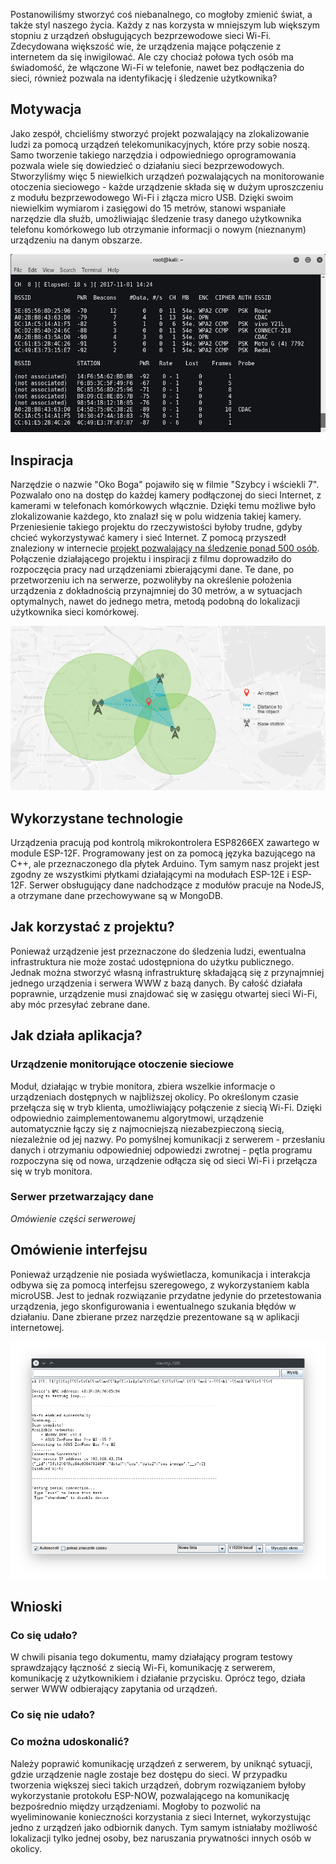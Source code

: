 Postanowiliśmy stworzyć coś niebanalnego, co mogłoby zmienić świat, a także styl naszego życia. Każdy z nas korzysta w mniejszym lub większym stopniu z urządzeń obsługujących bezprzewodowe sieci Wi-Fi. Zdecydowana większość wie, że urządzenia mające połączenie z internetem da się inwigilować. Ale czy chociaż połowa tych osób ma świadomość, że włączone Wi-Fi w telefonie, nawet bez podłączenia do sieci, również pozwala na identyfikację i śledzenie użytkownika?

## Motywacja

Jako zespół, chcieliśmy stworzyć projekt pozwalający na zlokalizowanie ludzi za pomocą urządzeń telekomunikacyjnych, które przy sobie noszą. Samo tworzenie takiego narzędzia i odpowiedniego oprogramowania pozwala wiele się dowiedzieć o działaniu sieci bezprzewodowych. Stworzyliśmy więc 5 niewielkich urządzeń pozwalających na monitorowanie otoczenia sieciowego - każde urządzenie składa się w dużym uproszczeniu z modułu bezprzewodowego Wi-Fi i złącza micro USB. Dzięki swoim niewielkim wymiarom i zasięgowi do 15 metrów, stanowi wspaniałe narzędzie dla służb, umożliwiając śledzenie trasy danego użytkownika telefonu komórkowego lub otrzymanie informacji o nowym (nieznanym) urządzeniu na danym obszarze.

![airodump-ng](images/airodump.png)

## Inspiracja

Narzędzie o nazwie "Oko Boga" pojawiło się w filmie "Szybcy i wściekli 7". Pozwalało ono na dostęp do każdej kamery podłączonej do sieci Internet, z kamerami w telefonach komórkowych włącznie. Dzięki temu możliwe było zlokalizowanie każdego, kto znalazł się w polu widzenia takiej kamery. Przeniesienie takiego projektu do rzeczywistości byłoby trudne, gdyby chcieć wykorzystywać kamery i sieć Internet. Z pomocą przyszedł znaleziony w internecie [projekt pozwalający na śledzenie ponad 500 osób](https://hackaday.io/project/174644-how-i-tracked-500-people-with-esp8266). Połączenie działającego projektu i inspiracji z filmu doprowadziło do rozpoczęcia pracy nad urządzeniami zbierającymi dane. Te dane, po przetworzeniu ich na serwerze, pozwoliłyby na określenie położenia urządzenia z dokładnością przynajmniej do 30 metrów, a w sytuacjach optymalnych, nawet do jednego metra, metodą podobną do lokalizacji użytkownika sieci komórkowej.

![Lokalizowanie użytkownika sieci GSM](images/lokalizowanie.png)

## Wykorzystane technologie

Urządzenia pracują pod kontrolą mikrokontrolera ESP8266EX zawartego w module ESP-12F. Programowany jest on za pomocą języka bazującego na C++, ale przeznaczonego dla płytek Arduino. Tym samym nasz projekt jest zgodny ze wszystkimi płytkami działającymi na modułach ESP-12E i ESP-12F. Serwer obsługujący dane nadchodzące z modułów pracuje na NodeJS, a otrzymane dane przechowywane są w MongoDB.

## Jak korzystać z projektu?

Ponieważ urządzenie jest przeznaczone do śledzenia ludzi, ewentualna infrastruktura nie może zostać udostępniona do użytku publicznego. Jednak można stworzyć własną infrastrukturę składającą się z przynajmniej jednego urządzenia i serwera WWW z bazą danych. By całość działała poprawnie, urządzenie musi znajdować się w zasięgu otwartej sieci Wi-Fi, aby móc przesyłać zebrane dane.

## Jak działa aplikacja?

### Urządzenie monitorujące otoczenie sieciowe

Moduł, działając w trybie monitora, zbiera wszelkie informacje o urządzeniach dostępnych w najbliższej okolicy. Po określonym czasie przełącza się w tryb klienta, umożliwiający połączenie z siecią Wi-Fi. Dzięki odpowiednio zaimplementowanemu algorytmowi, urządzenie automatycznie łączy się z najmocniejszą niezabezpieczoną siecią, niezależnie od jej nazwy. Po pomyślnej komunikacji z serwerem - przesłaniu danych i otrzymaniu odpowiedniej odpowiedzi zwrotnej - pętla programu rozpoczyna się od nowa, urządzenie odłącza się od sieci Wi-Fi i przełącza się w tryb monitora.

### Serwer przetwarzający dane

_Omówienie części serwerowej_

## Omówienie interfejsu

Ponieważ urządzenie nie posiada wyświetlacza, komunikacja i interakcja odbywa się za pomocą interfejsu szeregowego, z wykorzystaniem kabla microUSB. Jest to jednak rozwiązanie przydatne jedynie do przetestowania urządzenia, jego skonfigurowania i ewentualnego szukania błędów w działaniu. Dane zbierane przez narzędzie prezentowane są w aplikacji internetowej.

![Interfejs tekstowy urządzenia](images/interfejs.png)

## Wnioski

### Co się udało?

W chwili pisania tego dokumentu, mamy działający program testowy sprawdzający łączność z siecią Wi-Fi, komunikację z serwerem, komunikację z użytkownikiem i działanie przycisku. Oprócz tego, działa serwer WWW odbierający zapytania od urządzeń.

### Co się nie udało?

### Co można udoskonalić?

Należy poprawić komunikację urządzeń z serwerem, by uniknąć sytuacji, gdzie urządzenie nagle zostaje bez dostępu do sieci. W przypadku tworzenia większej sieci takich urządzeń, dobrym rozwiązaniem byłoby wykorzystanie protokołu ESP-NOW, pozwalającego na komunikację bezpośrednio między urządzeniami. Mogłoby to pozwolić na wyeliminowanie konieczności korzystania z sieci Internet, wykorzystując jedno z urządzeń jako odbiornik danych. Tym samym istniałaby możliwość lokalizacji tylko jednej osoby, bez naruszania prywatności innych osób w okolicy.
